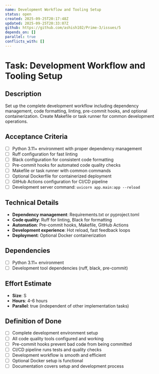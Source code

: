 ```yaml
---
name: Development Workflow and Tooling Setup
status: open
created: 2025-09-25T20:17:48Z
updated: 2025-09-25T20:33:07Z
github: https://github.com/ashish102/Prime-3/issues/5
depends_on: []
parallel: true
conflicts_with: []
---
```


# Task: Development Workflow and Tooling Setup

## Description
Set up the complete development workflow including dependency management, code formatting, linting, pre-commit hooks, and optional containerization. Create Makefile or task runner for common development operations.

## Acceptance Criteria
- [ ] Python 3.11+ environment with proper dependency management
- [ ] Ruff configuration for fast linting
- [ ] Black configuration for consistent code formatting
- [ ] Pre-commit hooks for automated code quality checks
- [ ] Makefile or task runner with common commands
- [ ] Optional Dockerfile for containerized deployment
- [ ] GitHub Actions configuration for CI/CD pipeline
- [ ] Development server command: `uvicorn app.main:app --reload`

## Technical Details
- **Dependency management**: Requirements.txt or pyproject.toml
- **Code quality**: Ruff for linting, Black for formatting
- **Automation**: Pre-commit hooks, Makefile, GitHub Actions
- **Development experience**: Hot reload, fast feedback loops
- **Deployment**: Optional Docker containerization

## Dependencies
- [ ] Python 3.11+ environment
- [ ] Development tool dependencies (ruff, black, pre-commit)

## Effort Estimate
- **Size**: S
- **Hours**: 4-6 hours
- **Parallel**: true (independent of other implementation tasks)

## Definition of Done
- [ ] Complete development environment setup
- [ ] All code quality tools configured and working
- [ ] Pre-commit hooks prevent bad code from being committed
- [ ] CI/CD pipeline runs tests and quality checks
- [ ] Development workflow is smooth and efficient
- [ ] Optional Docker setup is functional
- [ ] Documentation covers setup and development process